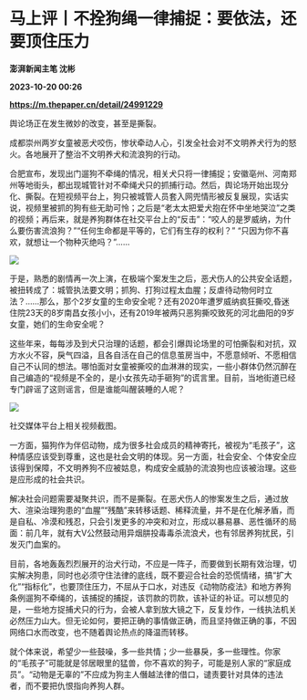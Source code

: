# 马上评丨不拴狗绳一律捕捉：要依法，还要顶住压力
**澎湃新闻主笔 沈彬**

**2023-10-20 00:26**

**https://m.thepaper.cn/detail/24991229**

舆论场正在发生微妙的改变，甚至是撕裂。

成都崇州两岁女童被恶犬咬伤，惨状牵动人心，引发全社会对不文明养犬行为的怒火。各地展开了整治不文明养犬和流浪狗的行动。

合肥宣布，发现出门遛狗不牵绳的情况，相关犬只将一律捕捉；安徽亳州、河南郑州等地街头，都出现城管针对不牵绳犬只的抓捕行动。然后，舆论场开始出现分化、撕裂。在短视频平台上，狗只被城管人员套入网兜情形被反复展现，实话实说，视频里被抓的狗有些无助可怜；之后是“老太太把爱犬抱在怀中坐地哭泣”之类的视频；再后来，就是养狗群体在社交平台上的“反击”：“咬人的是罗威纳，为什么要伤害流浪狗？”“任何生命都是平等的，它们有生存的权利？” “只因为你不喜欢，就想让一个物种灭绝吗？”……

![](https://imagecloud.thepaper.cn/thepaper/image/274/876/658.jpg)

于是，熟悉的剧情再一次上演，在极端个案发生之后，恶犬伤人的公共安全话题，被扭转成了：城管执法要文明；抓狗、打狗过程太血腥；反虐待动物何时立法？……那么，那个2岁女童的生命安全呢？还有2020年遭罗威纳疯狂撕咬,昏迷住院23天的8岁南昌女孩小小，还有2019年被两只恶狗撕咬致死的河北曲阳的9岁女童，她们的生命安全呢？

这些年来，每每涉及到犬只治理的话题，都会引爆舆论场里的可怕撕裂和对抗，双方水火不容，戾气四溢，且各自活在自己的信息茧房当中，不愿意倾听、不愿相信自己不认同的想法。哪怕面对女童被撕咬的血淋淋的现实，一些小群体仍然沉醉在自己编造的“视频是不全的，是小女孩先动手砸狗”的谎言里。目前，当地街道已经专门辟谣了这则谣言，但是谁能叫醒装睡的人呢？

![](https://imagecloud.thepaper.cn/thepaper/image/274/876/659.jpg)

社交媒体平台上相关视频截图。

一方面，猫狗作为伴侣动物，成为很多社会成员的精神寄托，被视为“毛孩子”，这种情感应该受到尊重，这也是社会文明的体现。另一方面，社会安全、个体安全应该得到保障，不文明养狗不应被姑息，构成安全威胁的流浪狗也应该被治理。这些是应形成的社会共识。

解决社会问题需要凝聚共识，而不是撕裂。在恶犬伤人的惨案发生之后，通过放大、渲染治理狗患的“血腥”“残酷”来转移话题、稀释流量，并不是在化解矛盾，而是自私、冷漠和残忍，只会引发更多的冲突和对立，形成以暴易暴、恶性循环的局面：前几年，就有大V公然鼓动用异烟肼投毒毒杀流浪犬，也有邻居养狗扰民，引发灭门血案的。

目前，各地轰轰烈烈展开的治犬行动，不应是一阵子，而要做到长期有效治理，切实解决狗患，同时也必须守住法律的底线，既不要迎合社会的恐慌情绪，搞“扩大化”“指标化”，也要顶住压力，不屈从于口水，对违反《动物防疫法》和地方养狗条例遛狗不牵绳的，该捕捉的捕捉，该罚款的罚款，该补证的补证。可以想见的是，一些地方捉捕犬只的行为，会被人拿到放大镜之下，反复炒作，一线执法机关必然压力山大。但无论如何，要把正确的事情做正确，而且坚持做正确的事，不因网络口水而改变，也不随着舆论热点的降温而转移。

就个体来说，希望少一些鼓噪，多一些共情；少一些暴戾，多一些理性。你家的“毛孩子”可能就是邻居眼里的猛兽，你不喜欢的狗子，可能是别人家的“家庭成员”。“动物是无辜的”不应成为狗主人僭越法律的借口，谴责要针对具体的违法者，而不要把仇恨指向养狗人群。